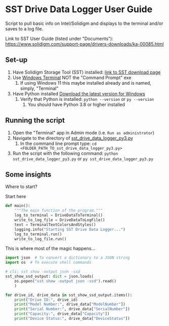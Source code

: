 # SST Drive Data Logger User Guide

Script to pull basic info on Intel/Solidigm and displays to the terminal and/or saves to a log file.

Link to SST User Guide (listed under "Documents"): <https://www.solidigm.com/support-page/drivers-downloads/ka-00085.html>

## Set-up

1. Have Solidigm Storage Tool (SST) installed: [link to SST download page](https://www.solidigm.com/support-page/drivers-downloads/ka-00085.html)
2. Use [Windows Terminal](https://apps.microsoft.com/detail/9n0dx20hk701?hl=en-US&gl=US) NOT the "Command Prompt" exe
   1. If using Windows 11 this maybe installed already and is named, simply, "Terminal"
3. Have Python installed [Download the latest version for Windows](https://www.python.org/downloads/)
   1. Verify that Python is installed: `python --version` or `py --version`
      1. You should have Python 3.8 or higher installed

## Running the script

1. Open the "Terminal" app in Admin mode (i.e. `Run as administrator`)
2. Navigate to the directory of [sst_drive_data_logger_py3.py](sst_drive_data_logger_py3.py)
   1. In the command line prompt type: `cd <FOLDER_PATH_TO_sst_drive_data_logger_py3.py>`
3. Run the script with the following command: `python sst_drive_data_logger_py3.py` or `py sst_drive_data_logger_py3.py`

## Some insights

Where to start?

Start here

```python
def main():
    """The main function of the program."""
    log_to_terminal = DriveDataToTerminal()
    write_to_log_file = DriveDataToLogFile()
    text = TerminalTextColorsAndStyles()
    logging.info("Starting SST Drive Data Logger...")
    log_to_terminal.run()
    write_to_log_file.run()
```

This is where most of the magic happens...

```python
import json  # To convert a dictionary to a JSON string
import os  # To execute shell commands

# cli: sst show -output json -ssd
sst_show_ssd_output: dict = json.loads(
    os.popen("sst show -output json -ssd").read()
    )

for drive_id, drive_data in sst_show_ssd_output.items():
    print("Drive ID:", drive_id)
    print("Model Number:", drive_data["ModelNumber"])
    print("Serial Number:", drive_data["SerialNumber"])
    print("Capacity:", drive_data["Capacity"])
    print("Device Status:", drive_data["DeviceStatus"])
```
